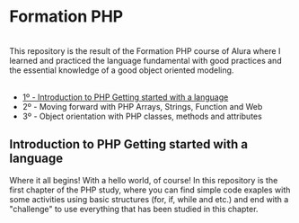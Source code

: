 <h1>Formation PHP</h1>
</br>
This repository is the result of the Formation PHP course of Alura where I learned and practiced the language fundamental with good practices and the essential knowledge of a good object oriented modeling.
</br></br>
<ul>
  <li><a href="#text1">1º - Introduction to PHP Getting started with a language</a></li>
  <li>2º - Moving forward with PHP Arrays, Strings, Function and Web</li>
  <li>3º - Object orientation with PHP classes, methods and attributes</li>
</ul>

<h2 id="text1">Introduction to PHP Getting started with a language</h2>
<p>
  Where it all begins! With a hello world, of course! In this repository is the first chapter of the PHP study, where you can find simple code exaples with some activities using basic structures (for, if, while and etc.) and end with a "challenge" to use everything that has been studied in this chapter.
</p>


